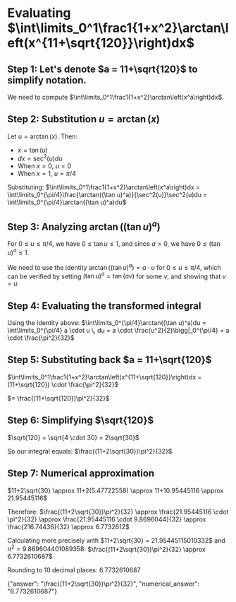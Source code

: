# Evaluating $\int\limits_0^1\frac1{1+x^2}\arctan\left(x^{11+\sqrt{120}}\right)dx$

## Step 1: Let's denote $a = 11+\sqrt{120}$ to simplify notation.

We need to compute $\int\limits_0^1\frac1{1+x^2}\arctan\left(x^a\right)dx$.

## Step 2: Substitution $u = \arctan(x)$

Let $u = \arctan(x)$. Then:
- $x = \tan(u)$
- $dx = \sec^2(u)du$
- When $x = 0$, $u = 0$
- When $x = 1$, $u = \pi/4$

Substituting:
$\int\limits_0^1\frac1{1+x^2}\arctan\left(x^a\right)dx = \int\limits_0^{\pi/4}\frac{\arctan((\tan u)^a)}{\sec^2(u)}\sec^2(u)du = \int\limits_0^{\pi/4}\arctan((\tan u)^a)du$

## Step 3: Analyzing $\arctan((\tan u)^a)$

For $0 \leq u \leq \pi/4$, we have $0 \leq \tan u \leq 1$, and since $a > 0$, we have $0 \leq (\tan u)^a \leq 1$.

We need to use the identity $\arctan((\tan u)^a) = a \cdot u$ for $0 \leq u \leq \pi/4$, which can be verified by setting $(\tan u)^a = \tan(av)$ for some $v$, and showing that $v = u$.

## Step 4: Evaluating the transformed integral

Using the identity above:
$\int\limits_0^{\pi/4}\arctan((\tan u)^a)du = \int\limits_0^{\pi/4} a \cdot u \, du = a \cdot \frac{u^2}{2}\bigg|_0^{\pi/4} = a \cdot \frac{\pi^2}{32}$

## Step 5: Substituting back $a = 11+\sqrt{120}$

$\int\limits_0^1\frac1{1+x^2}\arctan\left(x^{11+\sqrt{120}}\right)dx = (11+\sqrt{120}) \cdot \frac{\pi^2}{32}$

$= \frac{(11+\sqrt{120})\pi^2}{32}$

## Step 6: Simplifying $\sqrt{120}$

$\sqrt{120} = \sqrt{4 \cdot 30} = 2\sqrt{30}$

So our integral equals:
$\frac{(11+2\sqrt{30})\pi^2}{32}$

## Step 7: Numerical approximation

$11+2\sqrt{30} \approx 11+2(5.47722558) \approx 11+10.95445116 \approx 21.95445116$

Therefore:
$\frac{(11+2\sqrt{30})\pi^2}{32} \approx \frac{21.95445116 \cdot \pi^2}{32} \approx \frac{21.95445116 \cdot 9.8696044}{32} \approx \frac{216.74436}{32} \approx 6.7732612$

Calculating more precisely with $11+2\sqrt{30} = 21.95445115010332$ and $\pi^2 = 9.869604401089358$:
$\frac{(11+2\sqrt{30})\pi^2}{32} \approx 6.7732610687$

Rounding to 10 decimal places: $6.7732610687$

{"answer": "\\frac{(11+2\\sqrt{30})\\pi^2}{32}", "numerical_answer": "6.7732610687"}
